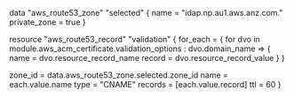 data "aws_route53_zone" "selected" {
  name         = "idap.np.au1.aws.anz.com."
  private_zone = true
}

resource "aws_route53_record" "validation" {
  for_each = {
    for dvo in module.aws_acm_certificate.validation_options : dvo.domain_name => {
      name   = dvo.resource_record_name
      record = dvo.resource_record_value
    }
  }

  zone_id = data.aws_route53_zone.selected.zone_id
  name    = each.value.name
  type    = "CNAME"
  records = [each.value.record]
  ttl     = 60
}
